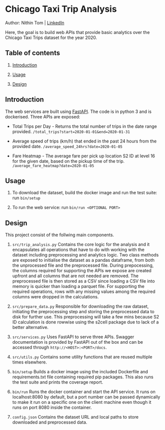 # Chicago Taxi Trip Analysis

Author: Nithin Tom | [LinkedIn](https://www.linkedin.com/in/nithin-tom/)

Here, the goal is to build web APIs that provide basic analytics over the Chicago Taxi Trips dataset for the year 2020.

## Table of contents

1.  [Introduction](#introduction)

1.  [Usage](#usage)

1.  [Design](#design)

## Introduction

The web services are built using [FastAPI](https://fastapi.tiangolo.com/). The code is in python 3 and is dockerised. Three APIs are exposed:

- Total Trips per Day - Returns the total number of trips in the date range provided.
  `/total_trips?start=2020-01-01&end=2020-01-31`

- Average speed of trips (km/h) that ended in the past 24 hours from the provided date.
  `/average_speed_24hrs?date=2020-01-05`

- Fare Heatmap - The average fare per pick up location S2 ID at level 16 for the given date, based on the pickup time of the trip.
  `/average_fare_heatmap?date=2020-01-05`

## Usage

1.  To download the dataset, build the docker image and run the test suite:
    run `bin/setup`

2.  To run the web service:
    run `bin/run <OPTIONAL PORT>`

## Design

This project consist of the follwing main components.

1.  `src/trip_analysis.py`
    Contains the core logic for the analysis and it encapsulates all operations that have to do with working with the dataset including preprocessing and analytics logic.
    Two class methods are exposed to initialise the dataset as a pandas dataframe, from both the unprocessed file and the preprocessed file. During prepocessing, the columns required for supporting the APIs we expose are created upfront and all columns that are not needed are removed. The preprocessed file is then stored as a CSV since loading a CSV file into memory is quicker than loading a parquet file.
    For supporting the required operations, rows with any missing values among the required columns were dropped in the calculations.

2.  `src/prepare_data.py`
    Responsible for downloading the raw dataset, initiating the preprocessing step and storing the preprocessed data to disk for further use. This preprocessing will take a few mins because S2 ID calculation is done rowwise using the s2cell package due to lack of a better alternative.

3.  `src/services.py`
    Uses FastAPI to serve three APIs. Swagger documentation is provided by FastAPI out of the box and can be accessed through `http://<HOST>:<PORT>/docs`.

4.  `src/utils.py`
    Contains some utility functions that are reused multiple times elsewhere.

5.  `bin/setup`
    Builds a docker image using the included Dockerfile and requirements.txt file containing required pip packages. This also runs the test suite and prints the coverage report.

6.  `bin/run`
    Runs the docker container and start the API service. It runs on localhost:8080 by default, but a port number can be passed dynamically to make it run on a specific one on the client machine even though it runs on port 8080 inside the container.

7.  `config.json`
    Contains the dataset URL and local paths to store downloaded and preprocessed data.
